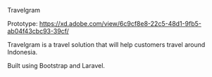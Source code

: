 Travelgram

Prototype:
https://xd.adobe.com/view/6c9cf8e8-22c5-48d1-9fb5-ab04f43cbc93-39cf/

Travelgram is a travel solution that will help customers travel around Indonesia.

Built using Bootstrap and Laravel.
